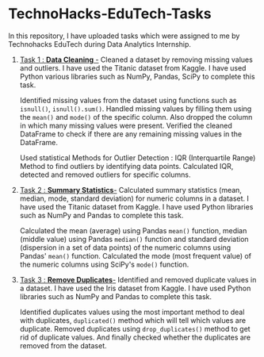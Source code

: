 # TechnoHacks-EduTech-Tasks
In this repository, I have uploaded tasks which were assigned to me by Technohacks EduTech during Data Analytics Internship.

1. [Task 1 : **Data Cleaning** -](https://github.com/Maryam0330/TechnoHacks-EduTech-Tasks/blob/main/Task%201/data_cleaning.ipynb)
   Cleaned a dataset by removing missing values and outliers. I have used the Titanic dataset from Kaggle. I have used Python 
   various libraries such as NumPy, Pandas, SciPy to complete this task.
   
   Identified missing values from the dataset using  functions such as `isnull()`, `isnull().sum()`. Handled missing values by filling 
   them using the `mean()` and `mode()` of the specific column. Also dropped the column in which many missing values were present. 
   Verified the cleaned DataFrame to check if there are any remaining missing values in the DataFrame.
   
   Used statistical Methods for Outlier Detection : IQR (Interquartile Range) Method to find outliers by identifying data points. 
   Calculated IQR, detected and removed outliers for specific columns.

2. [Task 2 : **Summary Statistics**-](https://github.com/Maryam0330/TechnoHacks-EduTech-Tasks/blob/main/Task%202/summary_statistics.ipynb)
   Calculated summary statistics (mean, median, mode, standard deviation) for numeric columns in a dataset. I have used the Titanic 
   dataset from Kaggle. I have used Python libraries such as NumPy and Pandas to complete this task. 

   Calculated the mean (average) using Pandas `mean()` function, median (middle value) using Pandas `median()` function and standard 
   deviation (dispersion in a set of data points) of the numeric  columns using Pandas' `mean()` function. Calculated the mode (most 
   frequent value) of the numeric columns using SciPy's `mode()` function.

3. [Task 3 : **Remove Duplicates**-](https://github.com/Maryam0330/TechnoHacks-EduTech-Tasks/blob/main/Task%203/remove_duplicates.ipynb)
   Identified and removed duplicate values in a dataset. I have used the Iris dataset from Kaggle. I  have used Python libraries 
   such as NumPy and Pandas to complete this task. 

   Identified duplicates values using the most important method to deal with duplicates, `duplicated()` method which will tell which 
   values are duplicate. Removed duplicates using `drop_duplicates()` method to get rid of duplicate values. And finally checked 
   whether the duplicates are removed from the dataset. 
